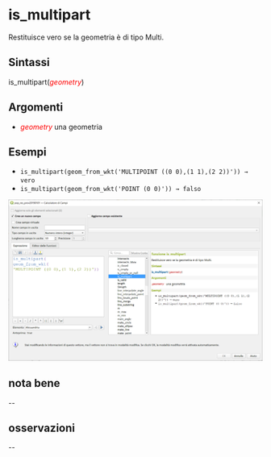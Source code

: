 # is_multipart

Restituisce vero se la geometria è di tipo Multi.

## Sintassi

is_multipart(<span style="color:red;">_geometry_</span>)

## Argomenti

* <span style="color:red;">_geometry_</span> una geometria

## Esempi

* `is_multipart(geom_from_wkt('MULTIPOINT ((0 0),(1 1),(2 2))')) → vero`
* `is_multipart(geom_from_wkt('POINT (0 0)')) → falso`

![](/img/geometria/is_multipart/is_multipart1.png)

## nota bene

--

## osservazioni

--
